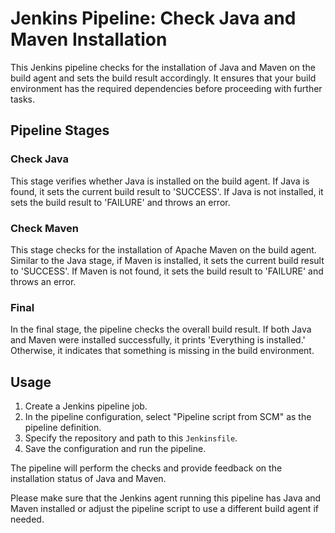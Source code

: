# Jenkins Pipeline: Check Java and Maven Installation

This Jenkins pipeline checks for the installation of Java and Maven on the build agent and sets the build result accordingly. It ensures that your build environment has the required dependencies before proceeding with further tasks.

## Pipeline Stages

### Check Java
This stage verifies whether Java is installed on the build agent. If Java is found, it sets the current build result to 'SUCCESS'. If Java is not installed, it sets the build result to 'FAILURE' and throws an error.

### Check Maven
This stage checks for the installation of Apache Maven on the build agent. Similar to the Java stage, if Maven is installed, it sets the current build result to 'SUCCESS'. If Maven is not found, it sets the build result to 'FAILURE' and throws an error.

### Final
In the final stage, the pipeline checks the overall build result. If both Java and Maven were installed successfully, it prints 'Everything is installed.' Otherwise, it indicates that something is missing in the build environment.

## Usage
1. Create a Jenkins pipeline job.
2. In the pipeline configuration, select "Pipeline script from SCM" as the pipeline definition.
3. Specify the repository and path to this `Jenkinsfile`.
4. Save the configuration and run the pipeline.

The pipeline will perform the checks and provide feedback on the installation status of Java and Maven.

Please make sure that the Jenkins agent running this pipeline has Java and Maven installed or adjust the pipeline script to use a different build agent if needed.
